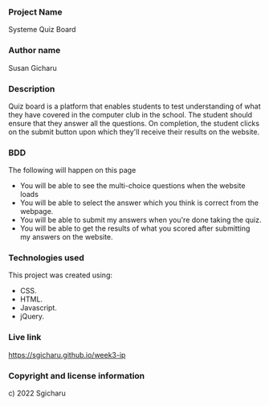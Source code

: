 ### Project Name
Systeme Quiz Board

### Author name
Susan Gicharu

### Description
Quiz board is a platform that enables students to test understanding of what they have covered in the computer club in the school. The student should ensure that they answer all the questions. On completion, the student clicks on the submit button upon which they'll receive their results on the website.

### BDD
The following will happen on this page
- You will be able to see the multi-choice questions when the website loads
- You will be able to select the answer which you think is correct from the webpage.
- You will be able to submit my answers when you're done taking the quiz.
- You will be able to get the results of what you scored after submitting my answers on the website.

### Technologies used
This project was created using:

- CSS.
- HTML.
- Javascript.
- jQuery.

### Live link
https://sgicharu.github.io/week3-ip

### Copyright and license information
c) 2022 Sgicharu